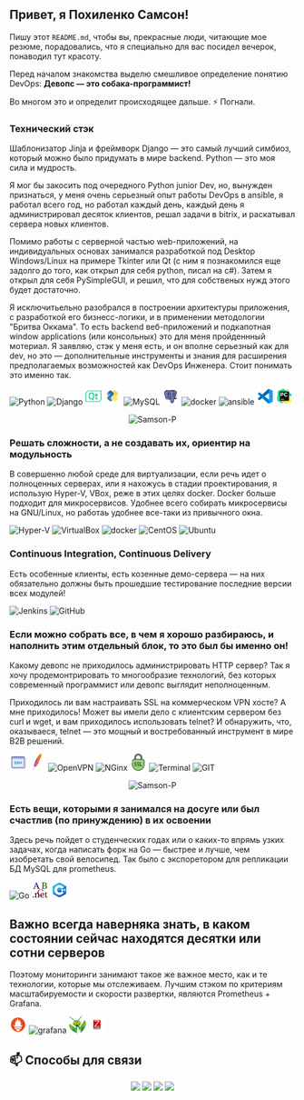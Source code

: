 ## Привет, я Похиленко Самсон!

Пишу этот `README.md`, чтобы вы, прекрасные люди, читающие мое резюме, порадовались, что я специально для вас посидел вечерок, понаводил тут красоту.

Перед началом знакомства выделю смешливое определение понятию DevOps: 
**Девопс — это собака-программист!** 

Во многом это и определит происходящее дальше. ⚡ Погнали. 

### Технический стэк
Шаблонизатор Jinja и фреймворк Django — это самый лучший симбиоз, который можно было придумать в мире backend. Python — это моя сила и мудрость.

Я мог бы закосить под очередного Python junior Dev, но, вынужден признаться, у меня очень серьезный опыт работы DevOps в ansible, я работал всего год, но работал каждый день, каждый день я администрировал десяток клиентов, решал задачи в bitrix, и раскатывал сервера новых клиентов.

Помимо работы с серверной частью web-приложений, на индивидуальных основах занимался разработкой под Desktop Windows/Linux на примере Tkinter или Qt (с ним я познакомился еще задолго до того, как открыл для себя python, писал на с#). Затем я открыл для себя PySimpleGUI, и решил, что для собственых нужд этого будет достаточно.

Я исключитьельно разобрался в построении архитектуры приложения, с разработкой его бизнесс-логики, и в применении методологии "Бритва Оккама". То есть backend веб-приложений и подкапотная window applications (или консольных) это для меня пройденнный мотериал. Я заявляю, стэк у меня есть, и он вполне серьезный как для dev, но это — дополнительные инструменты и знания для расширения предполагаемых возможностей как DevOps Инженера. Стоит понимать это именно так.
<p>
 <img src="https://img.icons8.com/color/48/000000/python.png" alt="Python" width="30" height="30" />
 <img src="https://img.icons8.com/color/48/000000/django.png" alt="Django" width="30" height="30" />
 <img src="img/qt.png" alt="Qt" width="30" height="30" />
 <img src="img/pysimplegui.png" alt="PySimpleGUI" width="30" height="30" />
 <img src="https://img.icons8.com/color/48/000000/mysql.png" alt="MySQL" width="30" height="30" />
 <img src="img/postgresql.png" alt="PSQL" width="30" height="30" />
 <img src="https://img.icons8.com/color/48/000000/docker.png" alt="docker" width="30" height="30" />
 <img src="https://img.icons8.com/color/48/000000/ansible.png" alt="ansible" width="30" height="30" /> 
 <img src="img/vscode.png" alt="VS Code" width="30" height="30" />
 <img src="img/pycharm.png" alt="PyCharm" width="30" height="30" />
</p>

<p align="center">
 <img src="https://github-readme-stats.vercel.app/api?username=Samson-P&show_icons=true" alt="Samson-P" height="200" />
</p>


### Решать сложности, а не создавать их, ориентир на модульность
В совершенно любой среде для виртуализации, если речь идет о полноценных серверах, или я нахожусь в стадии проектирования, я использую Hyper-V, VBox, реже в этих целях docker. Docker больше подходит для микросервисов. Удобнее всего собирать микросервисы на GNU/Linux, но работаь удобнее все-таки из привычного окна.
<p>
 <img src="https://img.icons8.com/color/48/000000/windows-10.png" alt="Hyper-V" width="30" height="30" />
 <img src="https://img.icons8.com/color/48/000000/virtualbox.png" alt="VirtualBox" width="30" height="30" />
 <img src="https://img.icons8.com/color/48/000000/docker.png" alt="docker" width="30" height="30" />
 <img src="https://img.icons8.com/color/48/000000/centos.png" alt="CentOS" width="30" height="30" />
 <img src="https://img.icons8.com/color/48/000000/ubuntu.png" alt="Ubuntu" width="30" height="30" />
</p>


### Continuous Integration, Continuous Delivery
Есть особенные клиенты, есть козенные демо-сервера — на них обязательно должны быть прошедшие тестирование последние версии всех модулей!
<p>
 <img src="https://img.icons8.com/color/48/000000/jenkins.png" alt="Jenkins" width="30" height="30" />
 <img src="https://img.icons8.com/color/48/000000/github.png" alt="GitHub" width="30" height="30" />
</p>




### Если можно собрать все, в чем я хорошо разбираюсь, и наполнить этим отдельный блок, то это был бы именно он!
Какому девопс не приходилось администрировать HTTP сервер? Так я хочу продемонтрировать то многообразие технологий, без которых современный программист или девопс выглядит неполноценным.

Приходилось ли вам настраивать SSL на коммерческом VPN хосте? А мне приходилось! Может вы имели дело с клиентским сервером без curl и wget, и вам приходилось использовать telnet? И обнаружить, что, оказываеся, telnet — это мощный и востребованный инструмент в мире B2B решений.
<p>
 <img src="img/ssh.png" alt="SSH" width="30" height="30" />
 <img src="img/apache.png" alt="Apache" width="30" height="30" />
 <img src="https://img.icons8.com/color/48/000000/openvpn.png" alt="OpenVPN" width="30" height="30" />
 <img src="https://img.icons8.com/color/48/000000/nginx.png" alt="NGinx" width="30" height="30" />
 <img src="img/ssl.png" alt="SSL" width="30" height="30" />
 <img src="https://img.icons8.com/color/48/000000/console.png" alt="Terminal" width="30" height="30" />
 <img src="https://img.icons8.com/color/48/000000/git.png" alt="GIT" width="30" height="30" />
 </p>
<p>
</p>

<p align="center"> 
  <img src="https://github-readme-stats.vercel.app/api/top-langs/?username=Samson-P&layout=compact&theme=vision-friendly-dark&hide=html,css" alt="Samson-P" height="200" />
</p>


### Есть вещи, которыми я занимался на досуге или был счастлив (по принуждению) в их освоении
Здесь речь пойдет о студенческих годах или о каких-то впрямь узких задачах, когда написать форк на Go — быстрее и лучше, чем изобретать свой велосипед. Так было с экспоретором для репликации БД MySQL для prometheus.
<p>
 <img src="https://img.icons8.com/color/48/000000/golang.png" alt="Go" width="30" height="30" />
 <img src="img/paskal.abc.net.png" alt="Paskal" width="30" height="30" />
 <img src="img/c++.png" alt="C++" width="30" height="30" />
</p>


## Важно всегда наверняка знать, в каком состоянии сейчас находятся десятки или сотни серверов
Поэтому мониторинги занимают такое же важное место, как и те технологии, которые мы отслеживаем. Лучшим стэком по критериям масштабируемости и скорости развертки, являются Prometheus + Grafana.
<p>
 <img src="img/prometheus.png" width="30" height="30" />
 <img src="https://img.icons8.com/color/48/000000/grafana.png" alt="grafana" width="30" height="30" />
 <img src="img/mantis.png" alt="mantis" width="30" height="30" />
 <img src="img/zabbix.png" alt="zabbix" width="30" height="30" />
</p>

 
## 📫 Способы для связи

<div id="header" align="center">
 <p>
 <!--<img src="https://media.giphy.com/media/r3xBH1FXWz0h55CVtj/giphy.gif" width="130"/>-->
  <div>
   <a href="https://web.telegram.org/k/#@sampoh_27"><img src="https://img.shields.io/badge/%40sampoh__27-tg-blue" /></a>
   <a href="https://vk.com/s.pohilenko"><img src="https://img.shields.io/badge/s.pohilenko-vk-blue" /></a>
   <a href="mailto:samsonpohilenko@gmail.com"><img src="https://img.shields.io/badge/samsonpohilenko-gmail-yellowgreen" /></a>
   <img src="https://img.shields.io/badge/Samson--P%234193-discord-purple" />
  </div>
 </p>
</div>
